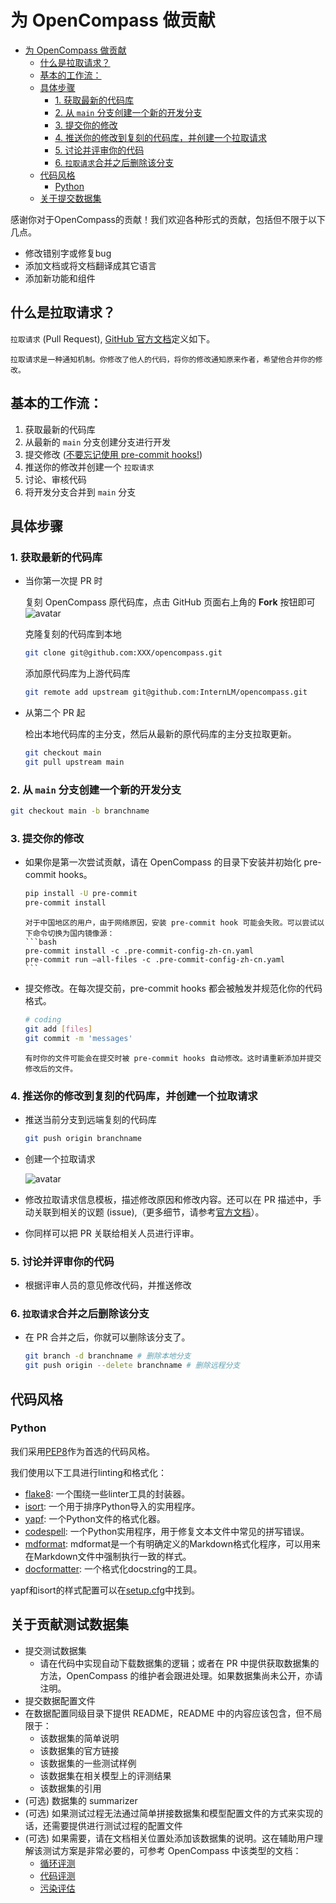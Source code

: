 # 为 OpenCompass 做贡献

- [为 OpenCompass 做贡献](#为-opencompass-做贡献)
  - [什么是拉取请求？](#什么是拉取请求)
  - [基本的工作流：](#基本的工作流)
  - [具体步骤](#具体步骤)
    - [1. 获取最新的代码库](#1-获取最新的代码库)
    - [2. 从 `main` 分支创建一个新的开发分支](#2-从-main-分支创建一个新的开发分支)
    - [3. 提交你的修改](#3-提交你的修改)
    - [4. 推送你的修改到复刻的代码库，并创建一个拉取请求](#4-推送你的修改到复刻的代码库并创建一个拉取请求)
    - [5. 讨论并评审你的代码](#5-讨论并评审你的代码)
    - [6. `拉取请求`合并之后删除该分支](#6-拉取请求合并之后删除该分支)
  - [代码风格](#代码风格)
    - [Python](#python)
  - [关于提交数据集](#关于提交数据集)

感谢你对于OpenCompass的贡献！我们欢迎各种形式的贡献，包括但不限于以下几点。

- 修改错别字或修复bug
- 添加文档或将文档翻译成其它语言
- 添加新功能和组件

## 什么是拉取请求？

`拉取请求` (Pull Request), [GitHub 官方文档](https://docs.github.com/en/github/collaborating-with-pull-requests/proposing-changes-to-your-work-with-pull-requests/about-pull-requests)定义如下。

```
拉取请求是一种通知机制。你修改了他人的代码，将你的修改通知原来作者，希望他合并你的修改。
```

## 基本的工作流：

1. 获取最新的代码库
2. 从最新的 `main` 分支创建分支进行开发
3. 提交修改 ([不要忘记使用 pre-commit hooks!](#3-提交你的修改))
4. 推送你的修改并创建一个 `拉取请求`
5. 讨论、审核代码
6. 将开发分支合并到 `main` 分支

## 具体步骤

### 1. 获取最新的代码库

- 当你第一次提 PR 时

  复刻 OpenCompass 原代码库，点击 GitHub 页面右上角的 **Fork** 按钮即可
  ![avatar](https://github.com/open-compass/opencompass/assets/22607038/851ed33d-02db-49c9-bf94-7c62eee89eb2)

  克隆复刻的代码库到本地

  ```bash
  git clone git@github.com:XXX/opencompass.git
  ```

  添加原代码库为上游代码库

  ```bash
  git remote add upstream git@github.com:InternLM/opencompass.git
  ```

- 从第二个 PR 起

  检出本地代码库的主分支，然后从最新的原代码库的主分支拉取更新。

  ```bash
  git checkout main
  git pull upstream main
  ```

### 2. 从 `main` 分支创建一个新的开发分支

```bash
git checkout main -b branchname
```

### 3. 提交你的修改

- 如果你是第一次尝试贡献，请在 OpenCompass 的目录下安装并初始化 pre-commit hooks。

  ```bash
  pip install -U pre-commit
  pre-commit install
  ```

  ````{tip}
  对于中国地区的用户，由于网络原因，安装 pre-commit hook 可能会失败。可以尝试以下命令切换为国内镜像源：
  ```bash
  pre-commit install -c .pre-commit-config-zh-cn.yaml
  pre-commit run –all-files -c .pre-commit-config-zh-cn.yaml
  ```
  ````

- 提交修改。在每次提交前，pre-commit hooks 都会被触发并规范化你的代码格式。

  ```bash
  # coding
  git add [files]
  git commit -m 'messages'
  ```

  ```{note}
  有时你的文件可能会在提交时被 pre-commit hooks 自动修改。这时请重新添加并提交修改后的文件。
  ```

### 4. 推送你的修改到复刻的代码库，并创建一个拉取请求

- 推送当前分支到远端复刻的代码库

  ```bash
  git push origin branchname
  ```

- 创建一个拉取请求

  ![avatar](https://github.com/open-compass/opencompass/assets/22607038/08feb221-b145-4ea8-8e20-05f143081604)

- 修改拉取请求信息模板，描述修改原因和修改内容。还可以在 PR 描述中，手动关联到相关的议题 (issue),（更多细节，请参考[官方文档](https://docs.github.com/en/issues/tracking-your-work-with-issues/linking-a-pull-request-to-an-issue)）。

- 你同样可以把 PR 关联给相关人员进行评审。

### 5. 讨论并评审你的代码

- 根据评审人员的意见修改代码，并推送修改

### 6. `拉取请求`合并之后删除该分支

- 在 PR 合并之后，你就可以删除该分支了。

  ```bash
  git branch -d branchname # 删除本地分支
  git push origin --delete branchname # 删除远程分支
  ```

## 代码风格

### Python

我们采用[PEP8](https://www.python.org/dev/peps/pep-0008/)作为首选的代码风格。

我们使用以下工具进行linting和格式化：

- [flake8](https://github.com/PyCQA/flake8): 一个围绕一些linter工具的封装器。
- [isort](https://github.com/timothycrosley/isort): 一个用于排序Python导入的实用程序。
- [yapf](https://github.com/google/yapf): 一个Python文件的格式化器。
- [codespell](https://github.com/codespell-project/codespell): 一个Python实用程序，用于修复文本文件中常见的拼写错误。
- [mdformat](https://github.com/executablebooks/mdformat): mdformat是一个有明确定义的Markdown格式化程序，可以用来在Markdown文件中强制执行一致的样式。
- [docformatter](https://github.com/myint/docformatter): 一个格式化docstring的工具。

yapf和isort的样式配置可以在[setup.cfg](https://github.com/OpenCompass/blob/main/setup.cfg)中找到。

## 关于贡献测试数据集

- 提交测试数据集
  - 请在代码中实现自动下载数据集的逻辑；或者在 PR 中提供获取数据集的方法，OpenCompass 的维护者会跟进处理。如果数据集尚未公开，亦请注明。
- 提交数据配置文件
- 在数据配置同级目录下提供 README，README 中的内容应该包含，但不局限于：
  - 该数据集的简单说明
  - 该数据集的官方链接
  - 该数据集的一些测试样例
  - 该数据集在相关模型上的评测结果
  - 该数据集的引用
- (可选) 数据集的 summarizer
- (可选) 如果测试过程无法通过简单拼接数据集和模型配置文件的方式来实现的话，还需要提供进行测试过程的配置文件
- (可选) 如果需要，请在文档相关位置处添加该数据集的说明。这在辅助用户理解该测试方案是非常必要的，可参考 OpenCompass 中该类型的文档：
  - [循环评测](../advanced_guides/circular_eval.md)
  - [代码评测](../advanced_guides/code_eval.md)
  - [污染评估](../advanced_guides/contamination_eval.md)
